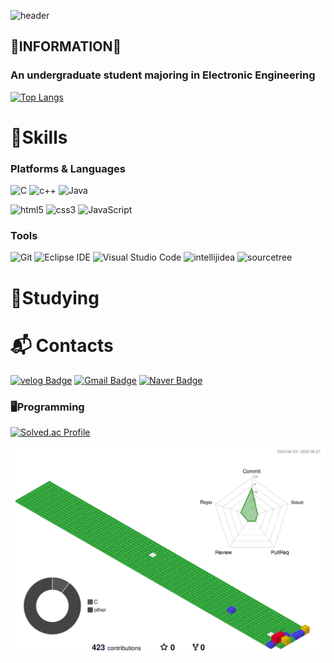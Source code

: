  ![header](https://capsule-render.vercel.app/api?type=venom&&color=timeGradient&height=300&section=header&text=JONG%20HO%20PARK&fontSize=90)


## 🙌INFORMATION🙌
### An undergraduate student majoring in Electronic Engineering
[![Top Langs](https://github-readme-stats.vercel.app/api/top-langs/?penameyo=anuraghazra&layout=compact)](https://github.com/anuraghazra/github-readme-stats)


# 💪Skills
### Platforms & Languages
![C](https://img.shields.io/badge/C-A8B9CC.svg?&style=for-the-badge&logo=C&logoColor=white)
![c++](https://img.shields.io/badge/c++-00599C.svg?&style=for-the-badge&logo=cplusplus&logoColor=white)
![Java](https://img.shields.io/badge/Java-007396.svg?&style=for-the-badge&logo=Java&logoColor=white)


![html5](https://img.shields.io/badge/html5-E34F26.svg?&style=for-the-badge&logo=html5&logoColor=white)
![css3](https://img.shields.io/badge/css3-1572B6.svg?&style=for-the-badge&logo=css3&logoColor=white)
![JavaScript](https://img.shields.io/badge/JavaScript-F7DF1E.svg?&style=for-the-badge&logo=JavaScript&logoColor=white)

### Tools

![Git](https://img.shields.io/badge/Git-F05032.svg?&style=for-the-badge&logo=Git&logoColor=white)
![Eclipse IDE](https://img.shields.io/badge/Eclipse%20IDE-2C2255.svg?&style=for-the-badge&logo=Eclipse%20IDE&logoColor=white)
![Visual Studio Code](https://img.shields.io/badge/Visual%20Studio%20Code-007ACC.svg?&style=for-the-badge&logo=Visual%20Studio%20Code&logoColor=white)
![intellijidea](https://img.shields.io/badge/intellijidea-black.svg?&style=for-the-badge&logo=intellijidea&logoColor=White)
![sourcetree](https://img.shields.io/badge/sourcetree-navy.svg?&style=for-the-badge&logo=sourcetree&logoColor=White)

# 📑Studying


# :mailbox_with_mail: Contacts

[![velog Badge](http://img.shields.io/badge/-velog-20C997?style=flat-square&logo=velog&logoColor=white&link=https://velog.io/@penameyo/posts)](https://velog.io/@penameyo/posts)
[![Gmail Badge](https://img.shields.io/badge/Gmail-d14836?style=flat-square&logo=Gmail&logoColor=white&link=mailto:jhpark3405@gmail.com)](jhpark3405@gmail.com)
[![Naver Badge](https://img.shields.io/badge/Naver-03C75A?style=flat-square&logo=Naver&logoColor=white&link=mailto:helloll3405@naver.com)](helloll3405@naver.com)


### 🖥️Programming
[![Solved.ac Profile](http://mazassumnida.wtf/api/v2/generate_badge?boj=penameyo)](https://solved.ac/penameyo/)

![](./profile-3d-contrib/profile-gitblock.svg)
